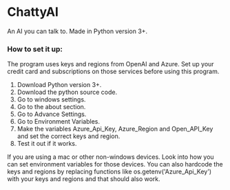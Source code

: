 # ChattyAI
An AI you can talk to. Made in Python version 3+.

<h3>How to set it up:</h3>
The program uses keys and regions from OpenAI and Azure. Set up your credit card and subscriptions on those services before using this program. 

1) Download Python version 3+.
2) Download the python source code.
3) Go to windows settings.
4) Go to the about section.
5) Go to Advance Settings.
6) Go to Environment Variables.
7) Make the variables Azure_Api_Key, Azure_Region and Open_API_Key and set the correct keys and region.
8) Test it out if it works.

If you are using a mac or other non-windows devices. Look into how you can set environment variables for those devices. You can also hardcode the keys and regions by replacing functions like os.getenv('Azure_Api_Key') with your keys and regions and that should also work.